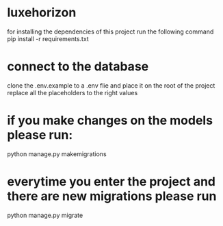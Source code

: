 # luxehorizon
for installing the dependencies of this project run the following command 
pip install -r requirements.txt

# connect to the database
clone the .env.example to a .env flie and place it on the root of the project
replace all the placeholders to the right values

# if you make changes on the models please run: 
python manage.py makemigrations

# everytime you enter the project and there are new migrations please run 
python manage.py migrate